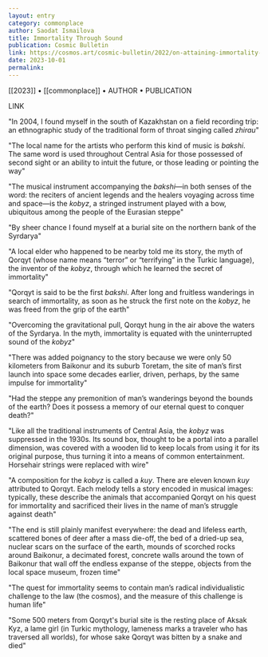 ```yaml
---
layout: entry
category: commonplace
author: Saodat Ismailova
title: Immortality Through Sound
publication: Cosmic Bulletin
link: https://cosmos.art/cosmic-bulletin/2022/on-attaining-immortality-through-sound
date: 2023-10-01
permalink:
---
```


[[2023]] • [[commonplace]] • AUTHOR • PUBLICATION

LINK

"In 2004, I found myself in the south of Kazakhstan on a field recording trip: an ethnographic study of the traditional form of throat singing called *zhirau*"

"The local name for the artists who perform this kind of music is *bakshi*. The same word is used throughout Central Asia for those possessed of second sight or an ability to intuit the future, or those leading or pointing the way"

"The musical instrument accompanying the *bakshi*—in both senses of the word: the reciters of ancient legends and the healers voyaging across time and space—is the *kobyz*, a stringed instrument played with a bow, ubiquitous among the people of the Eurasian steppe"

"By sheer chance I found myself at a burial site on the northern bank of the Syrdarya"

"A local elder who happened to be nearby told me its story, the myth of Qorqyt (whose name means “terror” or “terrifying” in the Turkic language), the inventor of the *kobyz*, through which he learned the secret of immortality"

"Qorqyt is said to be the first *bakshi*. After long and fruitless wanderings in search of immortality, as soon as he struck the first note on the *kobyz*, he was freed from the grip of the earth"

"Overcoming the gravitational pull, Qorqyt hung in the air above the waters of the Syrdarya. In the myth, immortality is equated with the uninterrupted sound of the *kobyz*"

"There was added poignancy to the story because we were only 50 kilometers from Baikonur and its suburb Toretam, the site of man’s first launch into space some decades earlier, driven, perhaps, by the same impulse for immortality"

"Had the steppe any premonition of man’s wanderings beyond the bounds of the earth? Does it possess a memory of our eternal quest to conquer death?"

"Like all the traditional instruments of Central Asia, the *kobyz* was suppressed in the 1930s. Its sound box, thought to be a portal into a parallel dimension, was covered with a wooden lid to keep locals from using it for its original purpose, thus turning it into a means of common entertainment. Horsehair strings were replaced with wire"

"A composition for the *kobyz* is called a *kuy*. There are eleven known *kuy* attributed to Qorqyt. Each melody tells a story encoded in musical images: typically, these describe the animals that accompanied Qorqyt on his quest for immortality and sacrificed their lives in the name of man’s struggle against death"

"The end is still plainly manifest everywhere: the dead and lifeless earth, scattered bones of deer after a mass die-off, the bed of a dried-up sea, nuclear scars on the surface of the earth, mounds of scorched rocks around Baikonur, a decimated forest, concrete walls around the town of Baikonur that wall off the endless expanse of the steppe, objects from the local space museum, frozen time"

"The quest for immortality seems to contain man’s radical individualistic challenge to the law (the cosmos), and the measure of this challenge is human life"

"Some 500 meters from Qorqyt's burial site is the resting place of Aksak Kyz, a lame girl (in Turkic mythology, lameness marks a traveler who has traversed all worlds), for whose sake Qorqyt was bitten by a snake and died"
